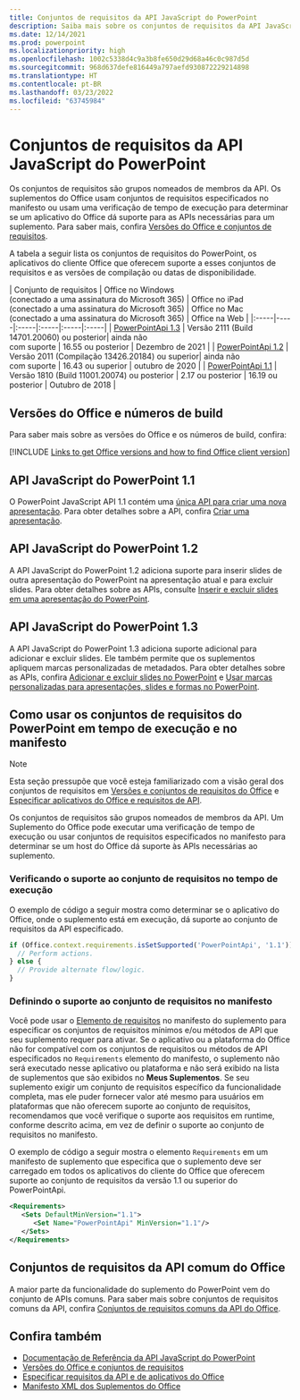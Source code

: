 ```yaml
---
title: Conjuntos de requisitos da API JavaScript do PowerPoint
description: Saiba mais sobre os conjuntos de requisitos da API JavaScript do PowerPoint.
ms.date: 12/14/2021
ms.prod: powerpoint
ms.localizationpriority: high
ms.openlocfilehash: 1002c5338d4c9a3b8fe650d29d68a46c0c987d5d
ms.sourcegitcommit: 968d637defe816449a797aefd930872229214898
ms.translationtype: HT
ms.contentlocale: pt-BR
ms.lasthandoff: 03/23/2022
ms.locfileid: "63745984"
---
```

# <a name="powerpoint-javascript-api-requirement-sets"></a>Conjuntos de requisitos da API JavaScript do PowerPoint

Os conjuntos de requisitos são grupos nomeados de membros da API. Os suplementos do Office usam conjuntos de requisitos especificados no manifesto ou usam uma verificação de tempo de execução para determinar se um aplicativo do Office dá suporte para as APIs necessárias para um suplemento. Para saber mais, confira [Versões do Office e conjuntos de requisitos](../../develop/office-versions-and-requirement-sets.md).

A tabela a seguir lista os conjuntos de requisitos do PowerPoint, os aplicativos do cliente Office que oferecem suporte a esses conjuntos de requisitos e as versões de compilação ou datas de disponibilidade.

|  Conjunto de requisitos  |  Office no Windows<br>(conectado a uma assinatura do Microsoft 365)  |  Office no iPad<br>(conectado a uma assinatura do Microsoft 365)  |  Office no Mac<br>(conectado a uma assinatura do Microsoft 365)  | Office na Web |
|:-----|-----|:-----|:-----|:-----|:-----|
| [PowerPointApi 1.3](powerpoint-api-1-3-requirement-set.md)  | Versão 2111 (Build 14701.20060) ou posterior| ainda não<br>com suporte | 16.55 ou posterior | Dezembro de 2021 |
| [PowerPointApi 1.2](powerpoint-api-1-2-requirement-set.md)  | Versão 2011 (Compilação 13426.20184) ou superior| ainda não<br>com suporte | 16.43 ou superior | outubro de 2020 |
| [PowerPointApi 1.1](powerpoint-api-1-1-requirement-set.md) | Versão 1810 (Build 11001.20074) ou posterior | 2.17 ou posterior | 16.19 ou posterior | Outubro de 2018 |

## <a name="office-versions-and-build-numbers"></a>Versões do Office e números de build

Para saber mais sobre as versões do Office e os números de build, confira:

[!INCLUDE [Links to get Office versions and how to find Office client version](../../includes/links-get-office-versions-builds.md)]

## <a name="powerpoint-javascript-api-11"></a>API JavaScript do PowerPoint 1.1

O PowerPoint JavaScript API 1.1 contém uma [única API para criar uma nova apresentação](/javascript/api/powerpoint#PowerPoint_createPresentation_base64File_). Para obter detalhes sobre a API, confira [Criar uma apresentação](../../powerpoint/powerpoint-add-ins.md#create-a-presentation).

## <a name="powerpoint-javascript-api-12"></a>API JavaScript do PowerPoint 1.2

A API JavaScript do PowerPoint 1.2 adiciona suporte para inserir slides de outra apresentação do PowerPoint na apresentação atual e para excluir slides. Para obter detalhes sobre as APIs, consulte [Inserir e excluir slides em uma apresentação do PowerPoint](../../powerpoint/insert-slides-into-presentation.md).

## <a name="powerpoint-javascript-api-13"></a>API JavaScript do PowerPoint 1.3

A API JavaScript do PowerPoint 1.3 adiciona suporte adicional para adicionar e excluir slides. Ele também permite que os suplementos apliquem marcas personalizadas de metadados. Para obter detalhes sobre as APIs, confira [Adicionar e excluir slides no PowerPoint](../../powerpoint/add-slides.md) e [Usar marcas personalizadas para apresentações, slides e formas no PowerPoint](../../powerpoint/tagging-presentations-slides-shapes.md).

## <a name="how-to-use-powerpoint-requirement-sets-at-runtime-and-in-the-manifest"></a>Como usar os conjuntos de requisitos do PowerPoint em tempo de execução e no manifesto

> [!NOTE]
> Esta seção pressupõe que você esteja familiarizado com a visão geral dos conjuntos de requisitos em [Versões e conjuntos de requisitos do Office](../../develop/office-versions-and-requirement-sets.md) e [Especificar aplicativos do Office e requisitos de API](../../develop/specify-office-hosts-and-api-requirements.md).

Os conjuntos de requisitos são grupos nomeados de membros da API. Um Suplemento do Office pode executar uma verificação de tempo de execução ou usar conjuntos de requisitos especificados no manifesto para determinar se um host do Office dá suporte às APIs necessárias ao suplemento.

### <a name="checking-for-requirement-set-support-at-runtime"></a>Verificando o suporte ao conjunto de requisitos no tempo de execução

O exemplo de código a seguir mostra como determinar se o aplicativo do Office, onde o suplemento está em execução, dá suporte ao conjunto de requisitos da API especificado.

```js
if (Office.context.requirements.isSetSupported('PowerPointApi', '1.1')) {
  // Perform actions.
} else {
  // Provide alternate flow/logic.
}
```

### <a name="defining-requirement-set-support-in-the-manifest"></a>Definindo o suporte ao conjunto de requisitos no manifesto

Você pode usar o [Elemento de requisitos](../manifest/requirements.md) no manifesto do suplemento para especificar os conjuntos de requisitos mínimos e/ou métodos de API que seu suplemento requer para ativar. Se o aplicativo ou a plataforma do Office não for compatível com os conjuntos de requisitos ou métodos de API especificados no `Requirements` elemento do manifesto, o suplemento não será executado nesse aplicativo ou plataforma e não será exibido na lista de suplementos que são exibidos no **Meus Suplementos**. Se seu suplemento exigir um conjunto de requisitos específico da funcionalidade completa, mas ele puder fornecer valor até mesmo para usuários em plataformas que não oferecem suporte ao conjunto de requisitos, recomendamos que você verifique o suporte aos requisitos em runtime, conforme descrito acima, em vez de definir o suporte ao conjunto de requisitos no manifesto.

O exemplo de código a seguir mostra o elemento `Requirements` em um manifesto de suplemento que especifica que o suplemento deve ser carregado em todos os aplicativos do cliente do Office que oferecem suporte ao conjunto de requisitos da versão 1.1 ou superior do PowerPointApi.

```xml
<Requirements>
   <Sets DefaultMinVersion="1.1">
      <Set Name="PowerPointApi" MinVersion="1.1"/>
   </Sets>
</Requirements>
```

## <a name="office-common-api-requirement-sets"></a>Conjuntos de requisitos da API comum do Office

A maior parte da funcionalidade do suplemento do PowerPoint vem do conjunto de APIs comuns. Para saber mais sobre conjuntos de requisitos comuns da API, confira [Conjuntos de requisitos comuns da API do Office](office-add-in-requirement-sets.md).

## <a name="see-also"></a>Confira também

- [Documentação de Referência da API JavaScript do PowerPoint](/javascript/api/powerpoint)
- [Versões do Office e conjuntos de requisitos](../../develop/office-versions-and-requirement-sets.md)
- [Especificar requisitos da API e de aplicativos do Office](../../develop/specify-office-hosts-and-api-requirements.md)
- [Manifesto XML dos Suplementos do Office](../../develop/add-in-manifests.md)

